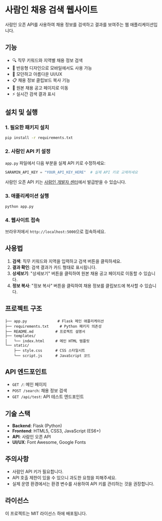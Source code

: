 # 사람인 채용 검색 웹사이트

사람인 오픈 API를 사용하여 채용 정보를 검색하고 결과를 보여주는 웹 애플리케이션입니다.

## 기능

- 🔍 직무 키워드와 지역별 채용 정보 검색
- 📱 반응형 디자인으로 모바일에서도 사용 가능
- 🎨 모던하고 아름다운 UI/UX
- 📋 채용 정보 클립보드 복사 기능
- 🔗 원본 채용 공고 페이지로 이동
- ⚡ 실시간 검색 결과 표시

## 설치 및 실행

### 1. 필요한 패키지 설치

```bash
pip install -r requirements.txt
```

### 2. 사람인 API 키 설정

`app.py` 파일에서 다음 부분을 실제 API 키로 수정하세요:

```python
SARAMIN_API_KEY = "YOUR_API_KEY_HERE"  # 실제 API 키로 교체하세요
```

사람인 오픈 API 키는 [사람인 개발자 센터](https://openapi.saramin.co.kr/)에서 발급받을 수 있습니다.

### 3. 애플리케이션 실행

```bash
python app.py
```

### 4. 웹사이트 접속

브라우저에서 `http://localhost:5000`으로 접속하세요.

## 사용법

1. **검색**: 직무 키워드와 지역을 입력하고 검색 버튼을 클릭하세요.
2. **결과 확인**: 검색 결과가 카드 형태로 표시됩니다.
3. **상세보기**: "상세보기" 버튼을 클릭하여 원본 채용 공고 페이지로 이동할 수 있습니다.
4. **정보 복사**: "정보 복사" 버튼을 클릭하여 채용 정보를 클립보드에 복사할 수 있습니다.

## 프로젝트 구조

```
├── app.py              # Flask 메인 애플리케이션
├── requirements.txt     # Python 패키지 의존성
├── README.md          # 프로젝트 설명서
├── templates/
│   └── index.html     # 메인 HTML 템플릿
└── static/
    ├── style.css      # CSS 스타일시트
    └── script.js      # JavaScript 코드
```

## API 엔드포인트

- `GET /`: 메인 페이지
- `POST /search`: 채용 정보 검색
- `GET /api/test`: API 테스트 엔드포인트

## 기술 스택

- **Backend**: Flask (Python)
- **Frontend**: HTML5, CSS3, JavaScript (ES6+)
- **API**: 사람인 오픈 API
- **UI/UX**: Font Awesome, Google Fonts

## 주의사항

- 사람인 API 키가 필요합니다.
- API 호출 제한이 있을 수 있으니 과도한 요청을 피해주세요.
- 실제 운영 환경에서는 환경 변수를 사용하여 API 키를 관리하는 것을 권장합니다.

## 라이선스

이 프로젝트는 MIT 라이선스 하에 배포됩니다. 